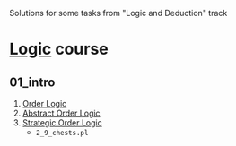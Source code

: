 Solutions for some tasks from "Logic and Deduction" track

# [Logic](https://brilliant.org/courses/logic-deduction/) course

## 01_intro
1. [Order Logic](https://brilliant.org/courses/logic-deduction/introduction-68/warmup-puzzles/)
2. [Abstract Order Logic](https://brilliant.org/courses/logic-deduction/introduction-68/harder-challenges/)
3. [Strategic Order Logic](https://brilliant.org/courses/logic-deduction/introduction-68/strategic-deductions-2/)
   * `2_9_chests.pl`
